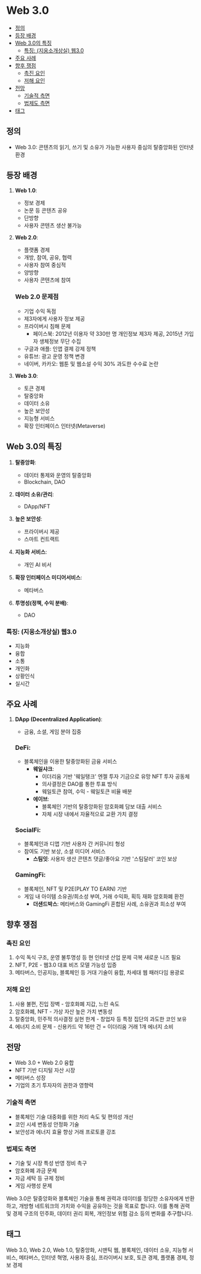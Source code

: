 # Web 3.0

<!-- mtoc-start -->

- [정의](#정의)
- [등장 배경](#등장-배경)
- [Web 3.0의 특징](#web-30의-특징)
  - [특징: (지웅소개상실) 웹3.0](#특징-지웅소개상실-웹30)
- [주요 사례](#주요-사례)
- [향후 쟁점](#향후-쟁점)
  - [촉진 요인](#촉진-요인)
  - [저해 요인](#저해-요인)
- [전망](#전망)
  - [기술적 측면](#기술적-측면)
  - [법제도 측면](#법제도-측면)
- [태그](#태그)

<!-- mtoc-end -->

## 정의

- Web 3.0: 콘텐츠의 읽기, 쓰기 및 소유가 가능한 사용자 중심의 탈중앙화된 인터넷 환경

## 등장 배경

1. **Web 1.0**:

   - 정보 경제
   - 논문 등 콘텐츠 공유
   - 단방향
   - 사용자 콘텐츠 생산 불가능

2. **Web 2.0**:

   - 플랫폼 경제
   - 개방, 참여, 공유, 협력
   - 사용자 참여 중심적
   - 양방향
   - 사용자 콘텐츠에 참여

   ### Web 2.0 문제점

   - 기업 수익 독점
   - 제3자에게 사용자 정보 제공
   - 프라이버시 침해 문제
     - 페이스북: 2012년 이용자 약 330만 명 개인정보 제3자 제공, 2015년 가입자 생체정보 무단 수집
   - 구글과 애플: 인앱 결제 강제 정책
   - 유튜브: 광고 운영 정책 변경
   - 네이버, 카카오: 웹툰 및 웹소설 수익 30% 과도한 수수료 논란

3. **Web 3.0**:
   - 토큰 경제
   - 탈중앙화
   - 데이터 소유
   - 높은 보안성
   - 지능형 서비스
   - 확장 인터페이스 인터넷(Metaverse)

## Web 3.0의 특징

1. **탈중앙화**:

   - 데이터 통제와 운영의 탈중앙화
   - Blockchain, DAO

2. **데이터 소유/관리**:

   - DApp/NFT

3. **높은 보안성**:

   - 프라이버시 제공
   - 스마트 컨트랙트

4. **지능화 서비스**:

   - 개인 AI 비서

5. **확장 인터페이스 미디어서비스**:

   - 메타버스

6. **투명성(정책, 수익 분배)**:
   - DAO

### 특징: (지웅소개상실) 웹3.0

- 지능화
- 융합
- 소통
- 개인화
- 상황인식
- 실시간

## 주요 사례

1. **DApp (Decentralized Application)**:

   - 금융, 소셜, 게임 분야 집중

   ### DeFi:

   - 블록체인을 이용한 탈중앙화된 금융 서비스
     - **웨일샤크**:
       - 이더리움 기반 '웨일탱크' 엔젤 투자 기금으로 유망 NFT 투자 공동체
       - 의사결정은 DAO를 통한 투표 방식
       - 웨일토큰 참여, 수익 - 웨일토큰 비율 배분
     - **에이브**:
       - 블록체인 기반의 탈중앙화된 암호화폐 담보 대출 서비스
       - 자체 시장 내에서 자율적으로 교환 가치 결정

   ### SocialFi:

   - 블록체인과 디앱 기반 사용자 간 커뮤니티 형성
   - 참여도 기반 보상, 소셜 미디어 서비스
     - **스팀잇**: 사용자 생산 콘텐츠 댓글/좋아요 기반 '스팀달러' 코인 보상

   ### GamingFi:

   - 블록체인, NFT 및 P2E(PLAY TO EARN) 기반
   - 게임 내 아이템 소유권/희소성 부여, 거래 수익화, 획득 재화 암호화폐 환전
     - **더샌드박스**: 메타버스와 GamingFi 혼합된 사례, 소유권과 희소성 부여

## 향후 쟁점

### 촉진 요인

1. 수익 독식 구조, 운영 불투명성 등 현 인터넷 산업 문제 극복 새로운 니즈 필요
2. NFT, P2E - 웹3.0 대표 비즈 모델 가능성 입증
3. 메타버스, 인공지능, 블록체인 등 거대 기술이 융합, 차세대 웹 패러다임 용광로

### 저해 요인

1. 사용 불편, 진입 장벽 - 암호화폐 지갑, 느린 속도
2. 암호화폐, NFT - 가상 자산 높은 가치 변동성
3. 탈중앙화, 민주적 의사결정 실현 한계 - 창업자 등 특정 집단의 과도한 코인 보유
4. 에너지 소비 문제 - 신용카드 약 16만 건 = 이더리움 거래 1개 에너지 소비

## 전망

- Web 3.0 + Web 2.0 융합
- NFT 기반 디지털 자산 시장
- 메타버스 성장
- 기업의 초기 투자자의 권한과 영향력

### 기술적 측면

- 블록체인 기술 대중화를 위한 처리 속도 및 편의성 개선
- 코인 시세 변동성 안정화 기술
- 보안성과 에너지 효율 향상 거래 프로토콜 강조

### 법제도 측면

- 기술 및 시장 특성 반영 정비 촉구
- 암호화폐 과금 문제
- 자금 세탁 등 규제 정비
- 게임 사행성 문제

Web 3.0은 탈중앙화와 블록체인 기술을 통해 권력과 데이터를 정당한 소유자에게 반환하고, 개방형 네트워크의 가치와 수익을 공유하는 것을 목표로 합니다. 이를 통해 권력 및 경제 구조의 민주화, 데이터 권리 회복, 개인정보 위험 감소 등의 변화를 추구합니다.

## 태그

Web 3.0, Web 2.0, Web 1.0, 탈중앙화, 시맨틱 웹, 블록체인, 데이터 소유, 지능형 서비스, 메타버스, 인터넷 혁명, 사용자 중심, 프라이버시 보호, 토큰 경제, 플랫폼 경제, 정보 경제
